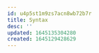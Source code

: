 ```yaml
---
id: u4p5st1m9zs7acn8wb72b7r
title: Syntax
desc: ''
updated: 1645135304280
created: 1645129428629
---
```


